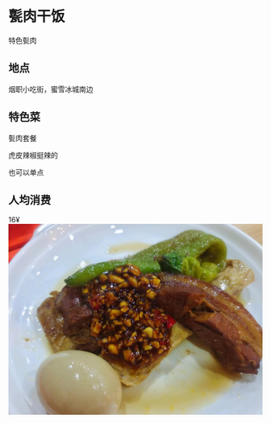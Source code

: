 # 甏肉干饭

特色甏肉

## 地点

烟职小吃街，蜜雪冰城南边

## 特色菜

甏肉套餐

虎皮辣椒挺辣的

也可以单点

## 人均消费

16¥![甏肉干饭](..\pic\甏肉干饭.jpg)

